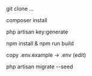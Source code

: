 git clone ...

composer install

php artisan key:generate

npm install & npm run build

copy .env.example -> .env (edit)

<!-- php artisan shield:super-admin -->

php artisan migrate --seed
